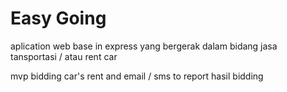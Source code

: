 # Easy Going 

aplication web base in express yang bergerak dalam bidang jasa tansportasi / atau rent car


mvp bidding car's rent and email / sms to report hasil bidding
